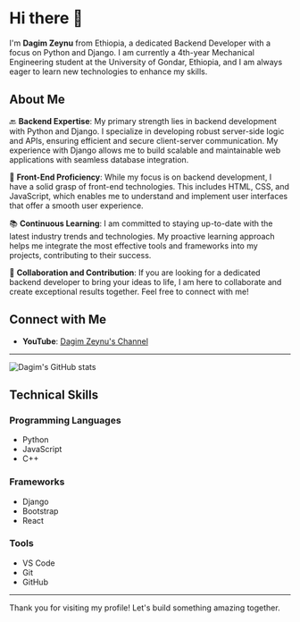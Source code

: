 # Hi there 👋

I'm **Dagim Zeynu** from Ethiopia, a dedicated Backend Developer with a focus on Python and Django. I am currently a 4th-year Mechanical Engineering student at the University of Gondar, Ethiopia, and I am always eager to learn new technologies to enhance my skills.

## About Me

🔙 **Backend Expertise**: My primary strength lies in backend development with Python and Django. I specialize in developing robust server-side logic and APIs, ensuring efficient and secure client-server communication. My experience with Django allows me to build scalable and maintainable web applications with seamless database integration.

🎨 **Front-End Proficiency**: While my focus is on backend development, I have a solid grasp of front-end technologies. This includes HTML, CSS, and JavaScript, which enables me to understand and implement user interfaces that offer a smooth user experience.



📚 **Continuous Learning**: I am committed to staying up-to-date with the latest industry trends and technologies. My proactive learning approach helps me integrate the most effective tools and frameworks into my projects, contributing to their success.

🤝 **Collaboration and Contribution**: If you are looking for a dedicated backend developer to bring your ideas to life, I am here to collaborate and create exceptional results together. Feel free to connect with me!

## Connect with Me

- **YouTube**: [Dagim Zeynu's Channel](https://www.youtube.com/channel/UCgX2rl4E11JUiO-hwqZs2Jw)

---

![Dagim's GitHub stats](https://github-readme-stats.vercel.app/api?username=Dagim-Zeynu&show_icons=true&theme=radical)

## Technical Skills

### Programming Languages
- Python
- JavaScript
- C++

### Frameworks
- Django
- Bootstrap
- React

### Tools
- VS Code
- Git
- GitHub

---

Thank you for visiting my profile! Let's build something amazing together.
